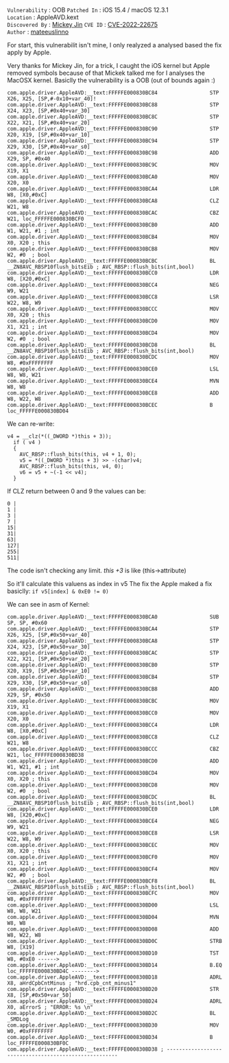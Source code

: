 `Vulnerability` : OOB 
`Patched In` : iOS 15.4 / macOS 12.3.1  
`Location` : AppleAVD.kext  
`Discovered By` : [Mickey Jin](https://twitter.com/patch1t)
`CVE ID` : [CVE-2022-22675](https://support.apple.com/en-us/HT213219)  
`Author` : [mateeuslinno](https://twitter.com/mateeuslinno)  

For start, this vulnerabilit isn't mine, I only realyzed a analysed based the fix apply by Apple.

Very thanks for Mickey Jin, for a trick, I caught the iOS kernel but Apple removed symbols because of that Mickek talked  me for I analyses the MacOSX kernel. 
Basiclly the vulnerability is a OOB (out of bounds again :)




```
com.apple.driver.AppleAVD:__text:FFFFFE000830BC84                 STP             X26, X25, [SP,#-0x10+var_40]!
com.apple.driver.AppleAVD:__text:FFFFFE000830BC88                 STP             X24, X23, [SP,#0x40+var_30]
com.apple.driver.AppleAVD:__text:FFFFFE000830BC8C                 STP             X22, X21, [SP,#0x40+var_20]
com.apple.driver.AppleAVD:__text:FFFFFE000830BC90                 STP             X20, X19, [SP,#0x40+var_10]
com.apple.driver.AppleAVD:__text:FFFFFE000830BC94                 STP             X29, X30, [SP,#0x40+var_s0]
com.apple.driver.AppleAVD:__text:FFFFFE000830BC98                 ADD             X29, SP, #0x40
com.apple.driver.AppleAVD:__text:FFFFFE000830BC9C                 MOV             X19, X1
com.apple.driver.AppleAVD:__text:FFFFFE000830BCA0                 MOV             X20, X0
com.apple.driver.AppleAVD:__text:FFFFFE000830BCA4                 LDR             W8, [X0,#0xC]
com.apple.driver.AppleAVD:__text:FFFFFE000830BCA8                 CLZ             W21, W8
com.apple.driver.AppleAVD:__text:FFFFFE000830BCAC                 CBZ             W21, loc_FFFFFE000830BCF0
com.apple.driver.AppleAVD:__text:FFFFFE000830BCB0                 ADD             W1, W21, #1 ; int
com.apple.driver.AppleAVD:__text:FFFFFE000830BCB4                 MOV             X0, X20 ; this
com.apple.driver.AppleAVD:__text:FFFFFE000830BCB8                 MOV             W2, #0  ; bool
com.apple.driver.AppleAVD:__text:FFFFFE000830BCBC                 BL              __ZN8AVC_RBSP10flush_bitsEib ; AVC_RBSP::flush_bits(int,bool)
com.apple.driver.AppleAVD:__text:FFFFFE000830BCC0                 LDR             W8, [X20,#0xC]
com.apple.driver.AppleAVD:__text:FFFFFE000830BCC4                 NEG             W9, W21
com.apple.driver.AppleAVD:__text:FFFFFE000830BCC8                 LSR             W22, W8, W9
com.apple.driver.AppleAVD:__text:FFFFFE000830BCCC                 MOV             X0, X20 ; this
com.apple.driver.AppleAVD:__text:FFFFFE000830BCD0                 MOV             X1, X21 ; int
com.apple.driver.AppleAVD:__text:FFFFFE000830BCD4                 MOV             W2, #0  ; bool
com.apple.driver.AppleAVD:__text:FFFFFE000830BCD8                 BL              __ZN8AVC_RBSP10flush_bitsEib ; AVC_RBSP::flush_bits(int,bool)
com.apple.driver.AppleAVD:__text:FFFFFE000830BCDC                 MOV             W8, #0xFFFFFFFF
com.apple.driver.AppleAVD:__text:FFFFFE000830BCE0                 LSL             W8, W8, W21
com.apple.driver.AppleAVD:__text:FFFFFE000830BCE4                 MVN             W8, W8
com.apple.driver.AppleAVD:__text:FFFFFE000830BCE8                 ADD             W8, W22, W8
com.apple.driver.AppleAVD:__text:FFFFFE000830BCEC                 B               loc_FFFFFE000830BD04
```

We can re-write: 
```
v4 = __clz(*((_DWORD *)this + 3));
  if ( v4 )
  {
    AVC_RBSP::flush_bits(this, v4 + 1, 0);
    v5 = *((_DWORD *)this + 3) >> -(char)v4;
    AVC_RBSP::flush_bits(this, v4, 0);
    v6 = v5 + ~(-1 << v4);
  }
 ```

If CLZ return between 0 and 9 the values can be: 

```
0 | 
1 | 
3 |
7 |
15|
31|
63|
127|
255|
511|
```
The code isn't checking any limit. 
*this +3* is like (this->attribute)


So it'll calculate this valuens as index in v5 
The fix the Apple maked a fix basiclly: 
```if v5[index] & 0xE0 != 0)```

We can see in asm of Kernel: 

```
com.apple.driver.AppleAVD:__text:FFFFFE000830BCA0                 SUB             SP, SP, #0x60
com.apple.driver.AppleAVD:__text:FFFFFE000830BCA4                 STP             X26, X25, [SP,#0x50+var_40]
com.apple.driver.AppleAVD:__text:FFFFFE000830BCA8                 STP             X24, X23, [SP,#0x50+var_30]
com.apple.driver.AppleAVD:__text:FFFFFE000830BCAC                 STP             X22, X21, [SP,#0x50+var_20]
com.apple.driver.AppleAVD:__text:FFFFFE000830BCB0                 STP             X20, X19, [SP,#0x50+var_10]
com.apple.driver.AppleAVD:__text:FFFFFE000830BCB4                 STP             X29, X30, [SP,#0x50+var_s0]
com.apple.driver.AppleAVD:__text:FFFFFE000830BCB8                 ADD             X29, SP, #0x50
com.apple.driver.AppleAVD:__text:FFFFFE000830BCBC                 MOV             X19, X1
com.apple.driver.AppleAVD:__text:FFFFFE000830BCC0                 MOV             X20, X0
com.apple.driver.AppleAVD:__text:FFFFFE000830BCC4                 LDR             W8, [X0,#0xC]
com.apple.driver.AppleAVD:__text:FFFFFE000830BCC8                 CLZ             W21, W8
com.apple.driver.AppleAVD:__text:FFFFFE000830BCCC                 CBZ             W21, loc_FFFFFE000830BD38
com.apple.driver.AppleAVD:__text:FFFFFE000830BCD0                 ADD             W1, W21, #1 ; int
com.apple.driver.AppleAVD:__text:FFFFFE000830BCD4                 MOV             X0, X20 ; this
com.apple.driver.AppleAVD:__text:FFFFFE000830BCD8                 MOV             W2, #0  ; bool
com.apple.driver.AppleAVD:__text:FFFFFE000830BCDC                 BL              __ZN8AVC_RBSP10flush_bitsEib ; AVC_RBSP::flush_bits(int,bool)
com.apple.driver.AppleAVD:__text:FFFFFE000830BCE0                 LDR             W8, [X20,#0xC]
com.apple.driver.AppleAVD:__text:FFFFFE000830BCE4                 NEG             W9, W21
com.apple.driver.AppleAVD:__text:FFFFFE000830BCE8                 LSR             W22, W8, W9
com.apple.driver.AppleAVD:__text:FFFFFE000830BCEC                 MOV             X0, X20 ; this
com.apple.driver.AppleAVD:__text:FFFFFE000830BCF0                 MOV             X1, X21 ; int
com.apple.driver.AppleAVD:__text:FFFFFE000830BCF4                 MOV             W2, #0  ; bool
com.apple.driver.AppleAVD:__text:FFFFFE000830BCF8                 BL              __ZN8AVC_RBSP10flush_bitsEib ; AVC_RBSP::flush_bits(int,bool)
com.apple.driver.AppleAVD:__text:FFFFFE000830BCFC                 MOV             W8, #0xFFFFFFFF
com.apple.driver.AppleAVD:__text:FFFFFE000830BD00                 LSL             W8, W8, W21
com.apple.driver.AppleAVD:__text:FFFFFE000830BD04                 MVN             W8, W8
com.apple.driver.AppleAVD:__text:FFFFFE000830BD08                 ADD             W8, W22, W8
com.apple.driver.AppleAVD:__text:FFFFFE000830BD0C                 STRB            W8, [X19]
com.apple.driver.AppleAVD:__text:FFFFFE000830BD10                 TST             W8, #0xE0 ------> 
com.apple.driver.AppleAVD:__text:FFFFFE000830BD14                 B.EQ            loc_FFFFFE000830BD4C -------->
com.apple.driver.AppleAVD:__text:FFFFFE000830BD18                 ADRL            X8, aHrdCpbCntMinus ; "hrd.cpb_cnt_minus1"
com.apple.driver.AppleAVD:__text:FFFFFE000830BD20                 STR             X8, [SP,#0x50+var_50]
com.apple.driver.AppleAVD:__text:FFFFFE000830BD24                 ADRL            X0, aErrorS ; "ERROR: %s \n"
com.apple.driver.AppleAVD:__text:FFFFFE000830BD2C                 BL              _SMDLog
com.apple.driver.AppleAVD:__text:FFFFFE000830BD30                 MOV             W0, #0xFFFFFFFF
com.apple.driver.AppleAVD:__text:FFFFFE000830BD34                 B               loc_FFFFFE000830BF0C
com.apple.driver.AppleAVD:__text:FFFFFE000830BD38 ; ------------------------------------------------------
```
